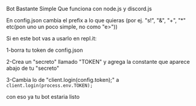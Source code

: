 Bot Bastante Simple Que funciona con node.js y discord.js 

En config.json cambia el prefix a lo que quieras (por ej. "s!", "&", "+", "*" etc(pon uno un poco simple, no como "e>"))

Si en este bot vas a usarlo en repl.it:

1-borra tu token de config.json

2-Crea un "secreto" llamado "TOKEN" y agrega la constante que aparece abajo de tu "secreto"

3-Cambia lo de "client.login(config.token);" a `client.login(process.env.TOKEN);`

con eso ya tu bot estaria listo
